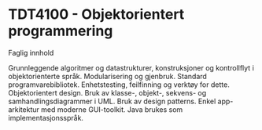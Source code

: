 # TDT4100 - Objektorientert programmering

Faglig innhold

Grunnleggende algoritmer og datastrukturer, konstruksjoner og kontrollflyt i objektorienterte språk. Modularisering og gjenbruk. Standard programvarebibliotek. Enhetstesting, feilfinning og verktøy for dette. Objektorientert design. Bruk av klasse-, objekt-, sekvens- og samhandlingsdiagrammer i UML. Bruk av design patterns. Enkel app-arkitektur med moderne GUI-toolkit. Java brukes som implementasjonsspråk.




